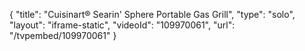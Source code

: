 {
    "title": "Cuisinart&reg; Searin' Sphere Portable Gas Grill",
    "type": "solo",
    "layout": "iframe-static",
    "videoId": "109970061",
    "url": "\/tvpembed\/109970061"
}